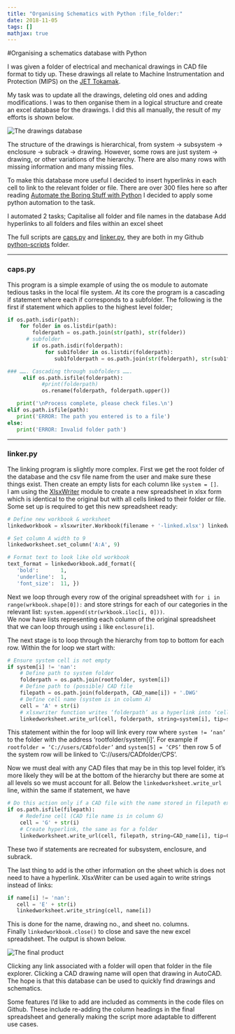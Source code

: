 ```yaml
---
title: "Organising Schematics with Python :file_folder:"
date: 2018-11-05
tags: []
mathjax: true
---
```


#Organising a schematics database with Python

I was given a folder of electrical and mechanical drawings in CAD file format to tidy up. These drawings all relate to Machine Instrumentation and Protection (MIPS) on the [JET Tokamak](https://en.wikipedia.org/wiki/Joint_European_Torus). 

My task was to update all the drawings, deleting old ones and adding modifications. I was to then organise them in a logical structure and create an excel database for the drawings. I did this all manually, the result of my efforts is shown below.

<img src="{{ site.url }}{{ site.baseurl }}/assets/images/organising-schematics-python/orig-excel.png" alt="The drawings database">

The structure of the drawings is hierarchical, from system -> subsystem -> enclosure -> subrack -> drawing. However, some rows are just system -> drawing, or other variations of the hierarchy. There are also many rows with missing information and many missing files.

To make this database more useful I decided to insert hyperlinks in each cell to link to the relevant folder or file. There are over 300 files here so after reading [Automate the Boring Stuff with Python](https://automatetheboringstuff.com/) I decided to apply some python automation to the task.

I automated 2 tasks; 
Capitalise all folder and file names in the database
Add hyperlinks to all folders and files within an excel sheet

The full scripts are [caps.py](https://github.com/mdwcrft/python_scripts/blob/master/caps.py) and [linker.py](https://github.com/mdwcrft/python_scripts/blob/master/linker.py), they are both in my Github [python-scripts](https://github.com/mdwcrft/python_scripts) folder.

---

### caps.py
This program is a simple example of using the os module to automate tedious tasks in the local file system. At its core the program is a cascading if statement where each if corresponds to a subfolder. The following is the first if statement which applies to the highest level folder; 
```python
if os.path.isdir(path):
    for folder in os.listdir(path):
        folderpath = os.path.join(str(path), str(folder))
      # subfolder
        if os.path.isdir(folderpath):
            for sub1folder in os.listdir(folderpath):
               sub1folderpath = os.path.join(str(folderpath), str(sub1folder))

### ……. Cascading through subfolders …….
     elif os.path.isfile(folderpath):
           #print(folderpath)
           os.rename(folderpath, folderpath.upper())

   print('\nProcess complete, please check files.\n')
elif os.path.isfile(path):
   print('ERROR: The path you entered is to a file')
else:
   print('ERROR: Invalid folder path')   
```
---

### linker.py
The linking program is slightly more complex. First we get the root folder of the database and the csv file name from the user and make sure these things exist. Then create an empty lists for each column like `system = []`.  
I am using the [XlsxWriter](https://xlsxwriter.readthedocs.io) module to create a new spreadsheet in xlsx form which is identical to the original but with all cells linked to their folder or file.  
Some set up is required to get this new spreadsheet ready:  
```python
# Define new workbook & worksheet
linkedworkbook = xlsxwriter.Workbook(filename + '-linked.xlsx') linkedworksheet = linkedworkbook.add_worksheet('sheet1')

# Set column A width to 9
linkedworksheet.set_column('A:A', 9)  

# Format text to look like old workbook
text_format = linkedworkbook.add_format({
   'bold':       1,
   'underline':  1,
   'font_size':  11, })
```

Next we loop through every row of the original spreadsheet with `for i in range(wrkbook.shape[0]):` and store strings for each of our categories in the relevant list: `system.append(str(wrkbook.iloc[i, 0]))`.  
We now have lists representing each column of the original spreadsheet that we can loop through using `i` like `enclosure[i]`.  

The next stage is to loop through the hierarchy from top to bottom for each row. Within the for loop we start with:
```python
# Ensure system cell is not empty
if system[i] != 'nan':
    # Define path to system folder
    folderpath = os.path.join(rootfolder, system[i])
    # Define path to (possible) CAD file                            
    filepath = os.path.join(folderpath, CAD_name[i]) + '.DWG'
    # Define cell name (system is in column A)
    cell = 'A' + str(i)
    # xlsxwriter function writes ‘folderpath’ as a hyperlink into ‘cell’ and displays system[i] in the cell and on hover                                                        
    linkedworksheet.write_url(cell, folderpath, string=system[i], tip=system[i])
```
This statement within the for loop will link every row where `system != ‘nan’` to the folder with the address ‘rootfolder/system[i]’. For example if `rootfolder = ‘C://users/CADfolder’` and `system[5] = ‘CPS’` then row 5 of the system row will be linked to ‘C://users/CADfolder/CPS’.  

Now we must deal with any CAD files that may be in this top level folder, it’s more likely they will be at the bottom of the hierarchy but there are some at all levels so we must account for all. Below the `linkedworksheet.write_url` line, within the same if statement, we have
```python
# Do this action only if a CAD file with the name stored in filepath exists
if os.path.isfile(filepath):
    # Redefine cell (CAD file name is in column G)                     
    cell = 'G' + str(i)
    # Create hyperlink, the same as for a folder                                                        
    linkedworksheet.write_url(cell, filepath, string=CAD_name[i], tip=CAD_name[i])
```  
These two if statements are recreated for subsystem, enclosure, and subrack.  

The last thing to add is the other information on the sheet which is does not need to have a hyperlink. XlsxWriter can be used again to write strings instead of links:
```python
if name[i] != 'nan':
   cell = 'E' + str(i)  
   linkedworksheet.write_string(cell, name[i])

```  
This is done for the name, drawing no., and sheet no. columns.  
Finally `linkedworkbook.close()` to close and save the new excel spreadsheet. The output is shown below. 

<img src="{{ site.url }}{{ site.baseurl }}/assets/images/organising-schematics-python/linked-excel.png" alt="The final product">  

Clicking any link associated with a folder will open that folder in the file explorer. Clicking a CAD drawing name will open that drawing in AutoCAD. The hope is that this database can be used to quickly find drawings and schematics.  

Some features I’d like to add are included as comments in the code files on Github. These include re-adding the column headings in the final spreadsheet and generally making the script more adaptable to different use cases.
